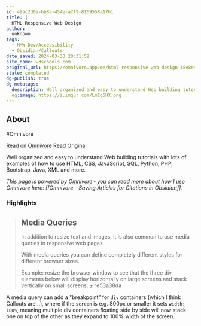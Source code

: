 ```yaml
---
id: 49ac2d0a-bb8a-454e-a7f9-8169558a17b1
title: |
  HTML Responsive Web Design
author: |
  unknown
tags:
  - MMW-Dev/Accessibility
  - Obsidian/Callouts
date_saved: 2024-03-30 20:31:52
site_name: w3schools.com
original_url: https://omnivore.app/me/html-responsive-web-design-18e8e459fc7
state: completed
dg-publish: true
dg-metatags:
  description: Well organized and easy to understand Web building tutorials with lots of examples of how to use HTML, CSS, JavaScript, SQL, Python, PHP, Bootstrap, Java, XML and more.
  og:image: https://i.imgur.com/LmCg5HX.png
---
```


## About

#Omnivore

[Read on Omnivore](https://omnivore.app/me/html-responsive-web-design-18e8e459fc7)
[Read Original](https://www.w3schools.com/html/html_responsive.asp)

Well organized and easy to understand Web building tutorials with lots of examples of how to use HTML, CSS, JavaScript, SQL, Python, PHP, Bootstrap, Java, XML and more.

_This page is powered by [Omnivore](https://omnivore.app) ‐ you can read more about how I use Omnivore here: [[Omnivore - Saving Articles for Citations in Obsidian]]._

### Highlights

> ## Media Queries
> 
> In addition to resize text and images, it is also common to use media queries in responsive web pages.
> 
> With media queries you can define completely different styles for different browser sizes.
> 
> Example: resize the browser window to see that the three div elements below will display horizontally on large screens and stack vertically on small screens: [⤴️](https://omnivore.app/me/html-responsive-web-design-18e8e459fc7#e53a38da-5786-4cdc-bfd3-d0d320cb329f)  ^e53a38da

A media query can add a "breakpoint" for `div` containers (which I think Callouts are...), where if the `screen` is e.g. 800px or smaller it sets `width: 100%`, meaning multiple div containers floating side by side will now stack one on top of the other as they expand to 100% width of the screen.

